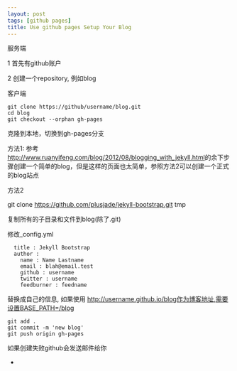 ```yaml
---
layout: post
tags: [github pages]
title: Use github pages Setup Your Blog
---
```


服务端

1 首先有github账户

2 创建一个repository, 例如blog 


客户端

    git clone https://github/username/blog.git
    cd blog
    git checkout --orphan gh-pages
 
克隆到本地，切换到gh-pages分支


方法1:
  参考<http://www.ruanyifeng.com/blog/2012/08/blogging_with_jekyll.html>的余下步骤创建一个简单的blog，但是这样的页面也太简单，参照方法2可以创建一个正式的blog站点



方法2

  git clone https://github.com/plusjade/jekyll-bootstrap.git tmp

  复制所有的子目录和文件到blog(除了.git)

  修改_config.yml
      
      title : Jekyll Bootstrap
      author :
        name : Name Lastname
        email : blah@email.test
        github : username
        twitter : username
        feedburner : feedname

     
  替换成自己的信息, 
  如果使用 http://username.github.io/blog作为博客地址,需要设置BASE_PATH=/blog
 
      
    git add .
    git commit -m 'new blog'
    git push origin gh-pages

  如果创建失败github会发送邮件给你
 
  






- 

